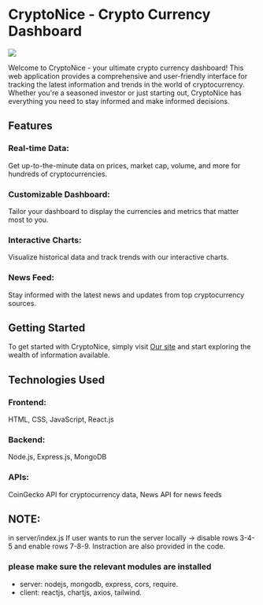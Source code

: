 # CryptoNice - Crypto Currency Dashboard

![](https://i.imgur.com/gdk3Lki.png)

Welcome to CryptoNice - your ultimate crypto currency dashboard! This web application provides a comprehensive and user-friendly interface for tracking the latest information and trends in the world of cryptocurrency. Whether you're a seasoned investor or just starting out, CryptoNice has everything you need to stay informed and make informed decisions.

## Features

### Real-time Data:
Get up-to-the-minute data on prices, market cap, volume, and more for hundreds of cryptocurrencies.
### Customizable Dashboard:
Tailor your dashboard to display the currencies and metrics that matter most to you.
### Interactive Charts:
Visualize historical data and track trends with our interactive charts.
### News Feed:
Stay informed with the latest news and updates from top cryptocurrency sources.

## Getting Started
To get started with CryptoNice, simply visit [Our site](https://crypto-currency-dashboard-inky.vercel.app/) and start exploring the wealth of information available.

## Technologies Used
### Frontend:
HTML, CSS, JavaScript, React.js
### Backend:
Node.js, Express.js, MongoDB
### APIs:
CoinGecko API for cryptocurrency data, News API for news feeds


## NOTE:
in server/index.js 
If user wants to run the server locally -> disable rows 3-4-5 and enable rows 7-8-9.
Instraction are also provided in the code.
### please make sure the relevant modules are installed
* server: nodejs, mongodb, express, cors, require.
* client: reactjs, chartjs, axios, tailwind.
